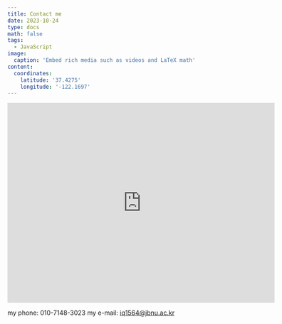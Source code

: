 ```yaml
---
title: Contact me
date: 2023-10-24
type: docs
math: false
tags:
  - JavaScript
image:
  caption: 'Embed rich media such as videos and LaTeX math'
content:
  coordinates:
    latitude: '37.4275'
    longitude: '-122.1697'
---
```


<iframe src="https://www.google.com/maps/embed?pb=!1m18!1m12!1m3!1d3155.486350690677!2d127.1273803!3d35.8468519!2m3!1f0!2f0!3f0!3m2!1i1024!2i768!4f13.1!3m3!1m2!1s0x35704234f197b33b%3A0x8e5b49dc6723a69a!2z7ZWc7Jq47Iuc6rSR7Ja0!5e0!3m2!1sko!2skr!4v1695975481780!5m2!1sko!2skr" width="600" height="450" style="border:0;" allowfullscreen="" loading="lazy" referrerpolicy="no-referrer-when-downgrade"></iframe>

my phone: 010-7148-3023
my e-mail: iq1564@jbnu.ac.kr

